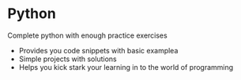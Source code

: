 # Python
Complete python with enough practice exercises
- Provides you code snippets with basic examplea
- Simple projects with solutions
- Helps you kick stark your learning in to the world of programming
